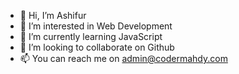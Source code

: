 - 👋 Hi, I’m Ashifur
- 👀 I’m interested in Web Development
- 🌱 I’m currently learning JavaScript
- 💞️ I’m looking to collaborate on Github
- 📫 You can reach me on admin@codermahdy.com 

<!---
ashifur111/ashifur is a ✨ special ✨ repository because its `README.md` (this file) appears on your GitHub profile.
You can click the Preview link to take a look at your changes.
--->
